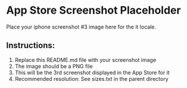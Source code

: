 # App Store Screenshot Placeholder

Place your iphone screenshot #3 image here for the it locale.

## Instructions:
1. Replace this README.md file with your screenshot image
2. The image should be a PNG file
3. This will be the 3rd screenshot displayed in the App Store for it
4. Recommended resolution: See sizes.txt in the parent directory
